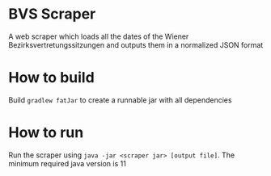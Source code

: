 # BVS Scraper
A web scraper which loads all the dates of the Wiener Bezirksvertretungssitzungen and outputs them in a normalized JSON format

# How to build
Build `gradlew fatJar` to create a runnable jar with all dependencies

# How to run
Run the scraper using `java -jar <scraper jar> [output file]`. The minimum required java version is 11
